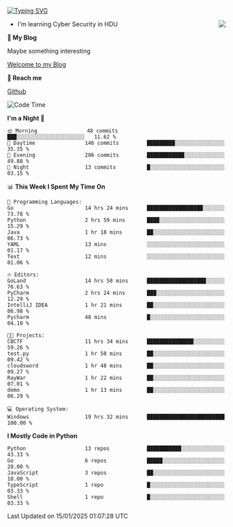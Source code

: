 [![Typing SVG](https://readme-typing-svg.herokuapp.com?font=Fira+Code&pause=1000&random=false&width=450&height=60&lines=Hello+%F0%9F%91%8B%F0%9F%8F%BB;I'm+JBNRZ)](https://git.io/typing-svg)

<a href="#">
  <img align="right" src="https://github-readme-stats.vercel.app/api?username=JBNRZ&show_icons=true&bg_color=15,f2f7fd,E0EAFC" />
</a>

- I'm learning Cyber Security in HDU

 **🌱 My Blog**

Maybe something interesting

[Welcome to my Blog](https://jbnrz.com.cn/)

 **💬 Reach me** 

[Github](https://github.com/JBNRZ)


<!--START_SECTION:waka-->
![Code Time](http://img.shields.io/badge/Code%20Time-829%20hrs%2023%20mins-blue)

**I'm a Night 🦉** 

```text
🌞 Morning                48 commits          ███░░░░░░░░░░░░░░░░░░░░░░   11.62 % 
🌆 Daytime                146 commits         █████████░░░░░░░░░░░░░░░░   35.35 % 
🌃 Evening                206 commits         ████████████░░░░░░░░░░░░░   49.88 % 
🌙 Night                  13 commits          █░░░░░░░░░░░░░░░░░░░░░░░░   03.15 % 
```


📊 **This Week I Spent My Time On** 

```text
💬 Programming Languages: 
Go                       14 hrs 24 mins      ██████████████████░░░░░░░   73.78 % 
Python                   2 hrs 59 mins       ████░░░░░░░░░░░░░░░░░░░░░   15.29 % 
Java                     1 hr 18 mins        ██░░░░░░░░░░░░░░░░░░░░░░░   06.73 % 
YAML                     13 mins             ░░░░░░░░░░░░░░░░░░░░░░░░░   01.17 % 
Text                     12 mins             ░░░░░░░░░░░░░░░░░░░░░░░░░   01.06 % 

🔥 Editors: 
GoLand                   14 hrs 58 mins      ███████████████████░░░░░░   76.63 % 
PyCharm                  2 hrs 24 mins       ███░░░░░░░░░░░░░░░░░░░░░░   12.29 % 
IntelliJ IDEA            1 hr 21 mins        ██░░░░░░░░░░░░░░░░░░░░░░░   06.98 % 
Pycharm                  48 mins             █░░░░░░░░░░░░░░░░░░░░░░░░   04.10 % 

🐱‍💻 Projects: 
CBCTF                    11 hrs 34 mins      ███████████████░░░░░░░░░░   59.26 % 
test.py                  1 hr 50 mins        ██░░░░░░░░░░░░░░░░░░░░░░░   09.42 % 
cloudsword               1 hr 48 mins        ██░░░░░░░░░░░░░░░░░░░░░░░   09.27 % 
RayWar                   1 hr 22 mins        ██░░░░░░░░░░░░░░░░░░░░░░░   07.01 % 
demo                     1 hr 13 mins        ██░░░░░░░░░░░░░░░░░░░░░░░   06.29 % 

💻 Operating System: 
Windows                  19 hrs 32 mins      █████████████████████████   100.00 % 
```

**I Mostly Code in Python** 

```text
Python                   13 repos            ███████████░░░░░░░░░░░░░░   43.33 % 
Go                       6 repos             █████░░░░░░░░░░░░░░░░░░░░   20.00 % 
JavaScript               3 repos             ██░░░░░░░░░░░░░░░░░░░░░░░   10.00 % 
TypeScript               1 repo              █░░░░░░░░░░░░░░░░░░░░░░░░   03.33 % 
Shell                    1 repo              █░░░░░░░░░░░░░░░░░░░░░░░░   03.33 % 
```




 Last Updated on 15/01/2025 01:07:28 UTC
<!--END_SECTION:waka-->
